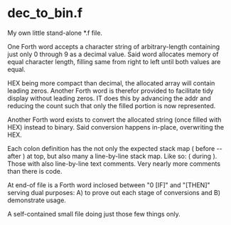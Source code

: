 # dec_to_bin.f
My own little stand-alone *.f file. 

One Forth word accepts a character string of arbitrary-length containing just only 0 through 9 as a decimal value. Said word allocates memory of equal character length, filling same from right to left until both values are equal. 

HEX being more compact than decimal, the allocated array will contain leading zeros. Another Forth word is therefor provided to facilitate tidy display without leading zeros. IT does this by advancing the addr and reducing the count such that only the filled portion is now represented.

Another Forth word exists to convert the allocated string (once filled with HEX) instead to binary. Said conversion happens in-place, overwriting the HEX.

Each colon definition has the not only the expected stack map ( before -- after ) at top, but also many a line-by-line stack map. Like so: ( during ). Those with also line-by-line text comments. Very nearly more comments than there is code.

At end-of file is a Forth word inclosed between "0 [IF]" and "[THEN]" serving dual purposes: A) to prove out each stage of conversions and B) demonstrate usage.

A self-contained small file doing just those few things only.
